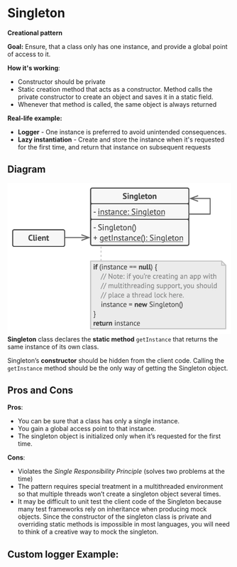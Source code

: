 ﻿# Singleton
**Creational pattern**

**Goal:** Ensure, that a class only has one instance, and provide a global point of access to it.

**How it's working**:
- Constructor should be private
- Static creation method that acts as a constructor. Method calls the private constructor to create an object and saves it in a static field.
- Whenever that method is called, the same object is always returned

**Real-life example:**
- **Logger** - One instance is preferred to avoid unintended consequences.
- **Lazy instantiation** - Create and store the instance when it's requested for the first time, and return that instance on subsequent requests

## Diagram
![singletonDiagram.png](singletonDiagram.png)
**Singleton** class declares the **static method** `getInstance` that returns the 
same instance of its own class.

Singleton’s **constructor** should be hidden from the client code. Calling the
`getInstance` method should be the only way of getting the Singleton object.

## Pros and Cons
**Pros**:
- You can be sure that a class has only a single instance.
- You gain a global access point to that instance.
- The singleton object is initialized only when it’s requested for the first time.

**Cons**:
- Violates the _Single Responsibility Principle_ (solves two problems at the time)
- The pattern requires special treatment in a multithreaded environment so that multiple threads won’t create a singleton object several times.
- It may be difficult to unit test the client code of the Singleton because many test frameworks rely on inheritance when producing mock objects. Since the constructor of the singleton class is private and overriding static methods is impossible in most languages, you will need to think of a creative way to mock the singleton.

## Custom logger Example: